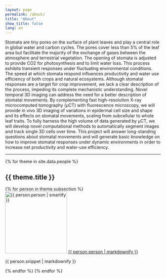 ```yaml
---
layout: page
permalink: /about/
title: "About"
show_title: false
lang: en
---
```


<!-- {% include image.html url="/images/GTR-Palmenhaus-400px.jpg" width=200 style="float:right" %} -->

Stomata are tiny pores on the surface of plant leaves and play a central role in global water and carbon cycles. The pores cover less than 5% of the leaf area but facilitate the majority of the exchange of gases between the atmosphere and terrestrial vegetation. The opening of stomata is adjusted to provide CO2 for photosynthesis and to limit water loss. This process exhibits transient responses under fluctuating environmental conditions. The speed at which stomata respond influences productivity and water use efficiency of both crops and natural ecosystems. Although stomatal responses are a target for crop improvement, we lack a clear description of the process, impeding its complete mechanistic understanding. Novel temporal 3D imaging can address the need for a better description of stomatal movements. By complementing fast high-resolution X-ray microcomputed tomography (μCT) with fluorescence microscopy, we will provide in vivo 3D imaging of variations in epidermal cell size and shape and its effects on stomatal movements, scaling from subcellular to whole leaf traits. To fully harness the high volume of data generated by μCT, we will develop novel computational methods to automatically segment images and track single 3D cells over time. This project will answer long-standing questions about stomatal movements and will generate basic knowledge on how to improve stomatal responses under dynamic environments in order to increase net productivity and water-use efficiency.

---

{% for theme in site.data.people %}
<h2>{{ theme.title }}</h2>
{% for person in theme.subsection %}
<div class="toc">
<img src="{{ person.avatar }}" alt="{{ person.person | smartify }}" class="avatar" style="width:200px" />
<a href="{{ person.url }}">{{ person.person | markdownify }}</a>
<p>{{ person.snippet | markdownify }}</p>
</div>
{% endfor %}
{% endfor %}

<!-- Core members in this people are:  
  [Guillaume Théroux-Rancourt (University of Natural Resources and Life Sciences, Vienna (BOKU)](http://gtrancourt.gitlab.io)  
  [Danny Tholen (BOKU)](https://scholar.google.com/citations?user=iQUjOxAAAAAJ&hl=en&num=20&oi=ao)  
  [Ingeborg Lang (University of Vienna)](https://scholar.google.com/citations?user=8tzh90wAAAAJ&hl=en&num=20&oi=ao)  
  [Walter Kropatsch and Jiří Hladůvka (TU Wien)](https://www.prip.tuwien.ac.at/)  

With collaborators:  
  [Anja Geitmann (plant cell biologist, McGill University)](https://www.plantbiomechanics.net/)  
  [Anne Bonnin (radiation physicist, Swiss Light Source)](https://www.psi.ch/en/x-ray-tomography-group/people/anne-bonnin)
 -->